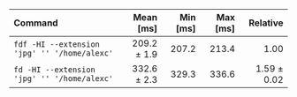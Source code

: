| Command | Mean [ms] | Min [ms] | Max [ms] | Relative |
|:---|---:|---:|---:|---:|
| `fdf -HI --extension 'jpg' '' '/home/alexc'` | 209.2 ± 1.9 | 207.2 | 213.4 | 1.00 |
| `fd -HI --extension 'jpg' '' '/home/alexc'` | 332.6 ± 2.3 | 329.3 | 336.6 | 1.59 ± 0.02 |
